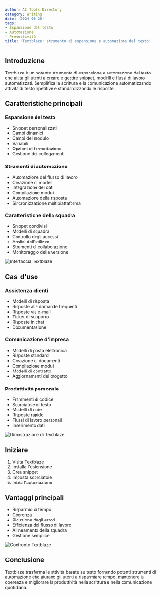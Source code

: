 ```yaml
---
author: AI Tools Directory
category: Writing
date: '2024-03-20'
tags:
- Espansione del testo
- Automazione
- Produttività
title: 'Textblaze: strumento di espansione e automazione del testo'
---
```


## Introduzione

Textblaze è un potente strumento di espansione e automazione del testo che aiuta gli utenti a creare e gestire snippet, modelli e flussi di lavoro automatizzati. Semplifica la scrittura e la comunicazione automatizzando attività di testo ripetitive e standardizzando le risposte.

## Caratteristiche principali

### Espansione del testo
- Snippet personalizzati
- Campi dinamici
- Campi del modulo
- Variabili
- Opzioni di formattazione
- Gestione dei collegamenti

### Strumenti di automazione
- Automazione del flusso di lavoro
- Creazione di modelli
- Integrazione dei dati
- Compilazione moduli
- Automazione della risposta
- Sincronizzazione multipiattaforma

### Caratteristiche della squadra
- Snippet condivisi
- Modelli di squadra
- Controllo degli accessi
- Analisi dell'utilizzo
- Strumenti di collaborazione
- Monitoraggio della versione

![Interfaccia Textblaze](/imgs/textblaze/interface.jpg)

## Casi d'uso

### Assistenza clienti
- Modelli di risposta
- Risposte alle domande frequenti
- Risposte via e-mail
- Ticket di supporto
- Risposte in chat
- Documentazione

### Comunicazione d'impresa
- Modelli di posta elettronica
- Risposte standard
- Creazione di documenti
- Compilazione moduli
- Modelli di contratto
- Aggiornamenti del progetto

### Produttività personale
- Frammenti di codice
- Scorciatoie di testo
- Modelli di note
- Risposte rapide
- Flussi di lavoro personali
- Inserimento dati

![Dimostrazione di Textblaze](/imgs/textblaze/demo.jpg)

## Iniziare

1. Visita [Textblaze](https://blaze.today)
2. Installa l'estensione
3. Crea snippet
4. Imposta scorciatoie
5. Inizia l'automazione

## Vantaggi principali

- Risparmio di tempo
- Coerenza
- Riduzione degli errori
- Efficienza del flusso di lavoro
- Allineamento della squadra
- Gestione semplice

![Confronto Textblaze](/imgs/textblaze/comparison.jpg)

## Conclusione

Textblaze trasforma le attività basate su testo fornendo potenti strumenti di automazione che aiutano gli utenti a risparmiare tempo, mantenere la coerenza e migliorare la produttività nella scrittura e nella comunicazione quotidiana.